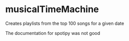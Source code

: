 # musicalTimeMachine
Creates playlists from the top 100 songs for a given date

The documentation for spotipy was not good
